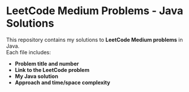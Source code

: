 # LeetCode Medium Problems - Java Solutions

This repository contains my solutions to **LeetCode Medium problems** in Java.  
Each file includes:

- **Problem title and number**  
- **Link to the LeetCode problem**  
- **My Java solution**  
- **Approach and time/space complexity**  


